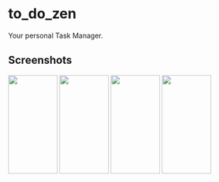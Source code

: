 # to_do_zen

Your personal Task Manager.

## Screenshots

<image src="./screenshots/login.png" width="100" height = "200"/>
<image src="./screenshots/registration.png" width="100" height = "200"/>
<image src="./screenshots/drawer.png" width="100" height = "200"/>
<image src="./screenshots/home.png" width="100" height = "200"/>
